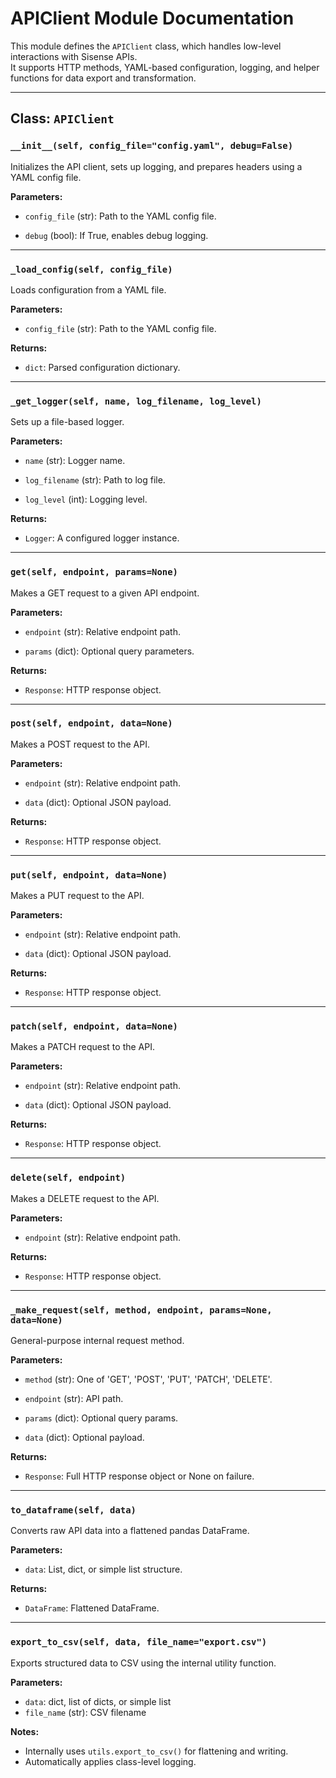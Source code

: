 APIClient Module Documentation
==============================

This module defines the `APIClient` class, which handles low-level interactions with Sisense APIs.\
It supports HTTP methods, YAML-based configuration, logging, and helper functions for data export and transformation.

* * * * *

Class: `APIClient`
------------------

### `__init__(self, config_file="config.yaml", debug=False)`

Initializes the API client, sets up logging, and prepares headers using a YAML config file.

**Parameters:**

-   `config_file` (str): Path to the YAML config file.

-   `debug` (bool): If True, enables debug logging.

* * * * *

### `_load_config(self, config_file)`

Loads configuration from a YAML file.

**Parameters:**

-   `config_file` (str): Path to the YAML config file.

**Returns:**

-   `dict`: Parsed configuration dictionary.

* * * * *

### `_get_logger(self, name, log_filename, log_level)`

Sets up a file-based logger.

**Parameters:**

-   `name` (str): Logger name.

-   `log_filename` (str): Path to log file.

-   `log_level` (int): Logging level.

**Returns:**

-   `Logger`: A configured logger instance.

* * * * *

### `get(self, endpoint, params=None)`

Makes a GET request to a given API endpoint.

**Parameters:**

-   `endpoint` (str): Relative endpoint path.

-   `params` (dict): Optional query parameters.

**Returns:**

-   `Response`: HTTP response object.

* * * * *

### `post(self, endpoint, data=None)`

Makes a POST request to the API.

**Parameters:**

-   `endpoint` (str): Relative endpoint path.

-   `data` (dict): Optional JSON payload.

**Returns:**

-   `Response`: HTTP response object.

* * * * *

### `put(self, endpoint, data=None)`

Makes a PUT request to the API.

**Parameters:**

-   `endpoint` (str): Relative endpoint path.

-   `data` (dict): Optional JSON payload.

**Returns:**

-   `Response`: HTTP response object.

* * * * *

### `patch(self, endpoint, data=None)`

Makes a PATCH request to the API.

**Parameters:**

-   `endpoint` (str): Relative endpoint path.

-   `data` (dict): Optional JSON payload.

**Returns:**

-   `Response`: HTTP response object.

* * * * *

### `delete(self, endpoint)`

Makes a DELETE request to the API.

**Parameters:**

-   `endpoint` (str): Relative endpoint path.

**Returns:**

-   `Response`: HTTP response object.

* * * * *

### `_make_request(self, method, endpoint, params=None, data=None)`

General-purpose internal request method.

**Parameters:**

-   `method` (str): One of 'GET', 'POST', 'PUT', 'PATCH', 'DELETE'.

-   `endpoint` (str): API path.

-   `params` (dict): Optional query params.

-   `data` (dict): Optional payload.

**Returns:**

-   `Response`: Full HTTP response object or None on failure.

* * * * *

### `to_dataframe(self, data)`

Converts raw API data into a flattened pandas DataFrame.

**Parameters:**

-   `data`: List, dict, or simple list structure.

**Returns:**

-   `DataFrame`: Flattened DataFrame.

* * * * *

### `export_to_csv(self, data, file_name="export.csv")`

Exports structured data to CSV using the internal utility function.

**Parameters:**
- `data`: dict, list of dicts, or simple list
- `file_name` (str): CSV filename

**Notes:**
- Internally uses `utils.export_to_csv()` for flattening and writing.
- Automatically applies class-level logging.
